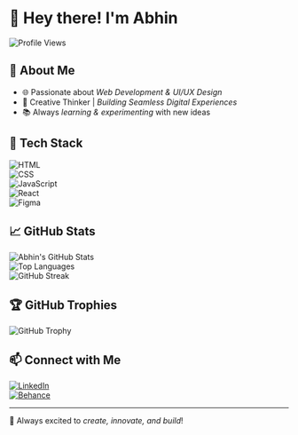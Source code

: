 # 👋 Hey there! I'm Abhin

![Profile Views](https://komarev.com/ghpvc/?username=Ctrl-arbox&label=Profile+Views&color=blue&style=flat)

## 🚀 About Me  
- 🌐 Passionate about *Web Development & UI/UX Design*  
- 🎨 Creative Thinker | *Building Seamless Digital Experiences*  
- 📚 Always *learning & experimenting* with new ideas  

## 🔧 Tech Stack  
![HTML](https://img.shields.io/badge/HTML5-E34F26?style=for-the-badge&logo=html5&logoColor=white)  
![CSS](https://img.shields.io/badge/CSS3-1572B6?style=for-the-badge&logo=css3&logoColor=white)  
![JavaScript](https://img.shields.io/badge/JavaScript-F7DF1E?style=for-the-badge&logo=javascript&logoColor=black)  
![React](https://img.shields.io/badge/React-61DAFB?style=for-the-badge&logo=react&logoColor=black)  
![Figma](https://img.shields.io/badge/Figma-F24E1E?style=for-the-badge&logo=figma&logoColor=white)  

## 📈 GitHub Stats  
![Abhin's GitHub Stats](https://github-readme-stats.vercel.app/api?username=Ctrl-arbox&show_icons=true&theme=dark)  
![Top Languages](https://github-readme-stats.vercel.app/api/top-langs/?username=Ctrl-arbox&layout=compact&theme=dark)  
![GitHub Streak](https://github-readme-streak-stats.herokuapp.com/?user=Ctrl-arbox&theme=dark)  

## 🏆 GitHub Trophies  
![GitHub Trophy](https://github-profile-trophy.vercel.app/?username=Ctrl-arbox&theme=onedark&margin-w=15)  

## 📫 Connect with Me  
[![LinkedIn](https://img.shields.io/badge/LinkedIn-0077B5?style=for-the-badge&logo=linkedin&logoColor=white)](https://www.linkedin.com/in/s4bhin/)  
[![Behance](https://img.shields.io/badge/Behance-1769FF?style=for-the-badge&logo=behance&logoColor=white)](https://www.behance.net/4bhin)  

---

🚀 Always excited to *create, innovate, and build*!  
